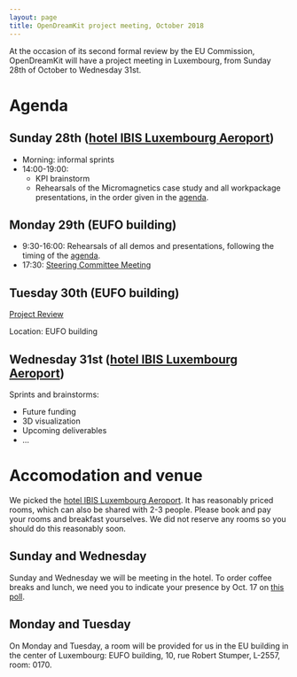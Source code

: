 ```yaml
---
layout: page
title: OpenDreamKit project meeting, October 2018
---
```


At the occasion of its second formal review by the EU Commission,
OpenDreamKit will have a project meeting in Luxembourg, from Sunday
28th of October to Wednesday 31st.

# Agenda

## Sunday 28th ([hotel IBIS Luxembourg Aeroport](https://www.accorhotels.com/gb/hotel-0974-ibis-luxembourg-aeroport/index.shtml))

- Morning: informal sprints
- 14:00-19:00:
  - KPI brainstorm
  - Rehearsals of the Micromagnetics case study and all workpackage
    presentations, in the order given in the
    [agenda](https://opendreamkit.org/meetings/2018-10-28-Luxembourg/ProjectReview/).

## Monday 29th (EUFO building)

- 9:30-16:00: Rehearsals of all demos and presentations, following the timing of the
  [agenda](https://opendreamkit.org/meetings/2018-10-28-Luxembourg/ProjectReview/).
- 17:30:
  [Steering Committee Meeting](SteeringCommiteeMeeting/)

## Tuesday 30th (EUFO building)

[Project Review](ProjectReview)

Location: EUFO building

## Wednesday 31st ([hotel IBIS Luxembourg Aeroport](https://www.accorhotels.com/gb/hotel-0974-ibis-luxembourg-aeroport/index.shtml))

Sprints and brainstorms:

- Future funding
- 3D visualization
- Upcoming deliverables
- ...

# Accomodation and venue

We picked the
[hotel IBIS Luxembourg Aeroport](https://www.accorhotels.com/gb/hotel-0974-ibis-luxembourg-aeroport/index.shtml).
It has reasonably priced rooms, which can also be shared with 2-3
people. Please book and pay your rooms and breakfast yourselves. We
did not reserve any rooms so you should do this reasonably soon.

## Sunday and Wednesday

Sunday and Wednesday we will be meeting in the hotel. To order coffee
breaks and lunch, we need you to indicate your presence by Oct. 17 on
[this poll](https://framadate.org/Q4xKIHMcYtstrhej).

## Monday and Tuesday

On Monday and Tuesday, a room will be provided for us in the EU
building in the center of Luxembourg: EUFO building, 10, rue Robert
Stumper, L-2557, room: 0170.

